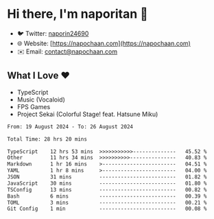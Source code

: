 # Hi there, I'm naporitan 👋

- 🐦 Twitter: [naporin24690](https://twitter.com/naporin24690)
- 🌐 Website: [https://napochaan.com](https://napochaan.com)
- ✉️ Email: [contact@napochaan.com](mailto:contact@napochaan.com)

## What I Love ❤️
- TypeScript
- Music (Vocaloid)
- FPS Games
- Project Sekai (Colorful Stage! feat. Hatsune Miku)

<!--START_SECTION:waka-->

```txt
From: 19 August 2024 - To: 26 August 2024

Total Time: 28 hrs 20 mins

TypeScript    12 hrs 53 mins  >>>>>>>>>>>--------------   45.52 %
Other         11 hrs 34 mins  >>>>>>>>>>---------------   40.83 %
Markdown      1 hr 16 mins    >------------------------   04.51 %
YAML          1 hr 8 mins     >------------------------   04.00 %
JSON          31 mins         -------------------------   01.82 %
JavaScript    30 mins         -------------------------   01.80 %
TSConfig      13 mins         -------------------------   00.82 %
Bash          6 mins          -------------------------   00.39 %
TOML          3 mins          -------------------------   00.21 %
Git Config    1 min           -------------------------   00.08 %
```

<!--END_SECTION:waka-->

